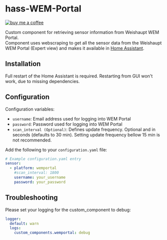 # hass-WEM-Portal

[![buy me a coffee](https://img.shields.io/badge/If%20you%20like%20it-Buy%20me%20a%20coffee-yellow.svg?style=for-the-badge)](https://www.buymeacoffee.com/erikkastelec)

Custom component for retrieving sensor information from Weishaupt WEM Portal.  
Component uses webscraping to get all the sensor data from the Weishaupt WEM Portal (Expert view) and makes it available
in [Home Assistant](https://home-assistant.io/).

## Installation

Full restart of the Home Assistant is required. Restarting from GUI won't work, due to missing dependencies.

## Configuration

Configuration variables:
- `username`: Email address used for logging into WEM Portal
- `password`: Password used for logging into WEM Portal
- `scan_interval (Optional)`: Defines update frequency. Optional and in seconds (defaults to 30 min). Setting update
  frequency bellow 15 min is not recommended.

Add the following to your `configuration.yaml` file:

```yaml
# Example configuration.yaml entry
sensor:
  - platform: wemportal
    #scan_interval: 1800
    username: your_username
    password: your_password
```

## Troubleshooting

Please set your logging for the custom_component to debug:

```yaml
logger:
  default: warn
  logs:
    custom_components.wemportal: debug
```